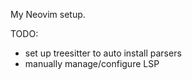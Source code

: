 My Neovim setup.

TODO:
- set up treesitter to auto install parsers
- manually manage/configure LSP
